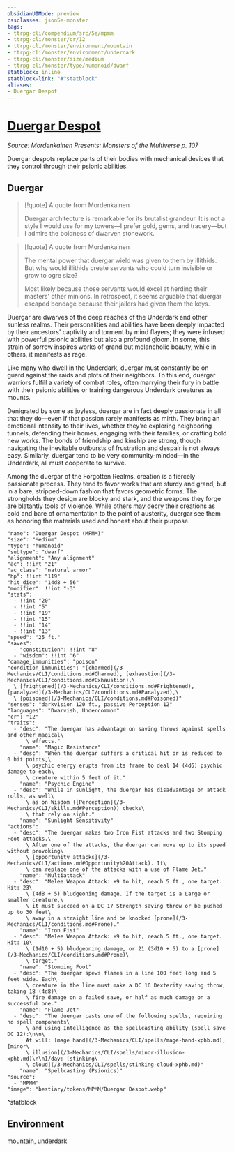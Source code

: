 ```yaml
---
obsidianUIMode: preview
cssclasses: json5e-monster
tags:
- ttrpg-cli/compendium/src/5e/mpmm
- ttrpg-cli/monster/cr/12
- ttrpg-cli/monster/environment/mountain
- ttrpg-cli/monster/environment/underdark
- ttrpg-cli/monster/size/medium
- ttrpg-cli/monster/type/humanoid/dwarf
statblock: inline
statblock-link: "#^statblock"
aliases:
- Duergar Despot
---
```

# [Duergar Despot](3-Mechanics\CLI\bestiary\humanoid/duergar-despot-mpmm.md)
*Source: Mordenkainen Presents: Monsters of the Multiverse p. 107*  

Duergar despots replace parts of their bodies with mechanical devices that they control through their psionic abilities.

## Duergar

> [!quote] A quote from Mordenkainen  
> 
> Duergar architecture is remarkable for its brutalist grandeur. It is not a style I would use for my towers—I prefer gold, gems, and tracery—but I admire the boldness of dwarven stonework.

> [!quote] A quote from Mordenkainen  
> 
> The mental power that duergar wield was given to them by illithids. But why would illithids create servants who could turn invisible or grow to ogre size?
> 
> Most likely because those servants would excel at herding their masters' other minions. In retrospect, it seems arguable that duergar escaped bondage because their jailers had given them the keys.

Duergar are dwarves of the deep reaches of the Underdark and other sunless realms. Their personalities and abilities have been deeply impacted by their ancestors' captivity and torment by mind flayers; they were infused with powerful psionic abilities but also a profound gloom. In some, this strain of sorrow inspires works of grand but melancholic beauty, while in others, it manifests as rage.

Like many who dwell in the Underdark, duergar must constantly be on guard against the raids and plots of their neighbors. To this end, duergar warriors fulfill a variety of combat roles, often marrying their fury in battle with their psionic abilities or training dangerous Underdark creatures as mounts.

Denigrated by some as joyless, duergar are in fact deeply passionate in all that they do—even if that passion rarely manifests as mirth. They bring an emotional intensity to their lives, whether they're exploring neighboring tunnels, defending their homes, engaging with their families, or crafting bold new works. The bonds of friendship and kinship are strong, though navigating the inevitable outbursts of frustration and despair is not always easy. Similarly, duergar tend to be very community-minded—in the Underdark, all must cooperate to survive.

Among the duergar of the Forgotten Realms, creation is a fiercely passionate process. They tend to favor works that are sturdy and grand, but in a bare, stripped-down fashion that favors geometric forms. The strongholds they design are blocky and stark, and the weapons they forge are blatantly tools of violence. While others may decry their creations as cold and bare of ornamentation to the point of austerity, duergar see them as honoring the materials used and honest about their purpose.

```statblock
"name": "Duergar Despot (MPMM)"
"size": "Medium"
"type": "humanoid"
"subtype": "dwarf"
"alignment": "Any alignment"
"ac": !!int "21"
"ac_class": "natural armor"
"hp": !!int "119"
"hit_dice": "14d8 + 56"
"modifier": !!int "-3"
"stats":
  - !!int "20"
  - !!int "5"
  - !!int "19"
  - !!int "15"
  - !!int "14"
  - !!int "13"
"speed": "25 ft."
"saves":
  - "constitution": !!int "8"
  - "wisdom": !!int "6"
"damage_immunities": "poison"
"condition_immunities": "[charmed](/3-Mechanics/CLI/conditions.md#Charmed), [exhaustion](/3-Mechanics/CLI/conditions.md#Exhaustion),\
  \ [frightened](/3-Mechanics/CLI/conditions.md#Frightened), [paralyzed](/3-Mechanics/CLI/conditions.md#Paralyzed),\
  \ [poisoned](/3-Mechanics/CLI/conditions.md#Poisoned)"
"senses": "darkvision 120 ft., passive Perception 12"
"languages": "Dwarvish, Undercommon"
"cr": "12"
"traits":
  - "desc": "The duergar has advantage on saving throws against spells and other magical\
      \ effects."
    "name": "Magic Resistance"
  - "desc": "When the duergar suffers a critical hit or is reduced to 0 hit points,\
      \ psychic energy erupts from its frame to deal 14 (4d6) psychic damage to each\
      \ creature within 5 feet of it."
    "name": "Psychic Engine"
  - "desc": "While in sunlight, the duergar has disadvantage on attack rolls, as well\
      \ as on Wisdom ([Perception](/3-Mechanics/CLI/skills.md#Perception)) checks\
      \ that rely on sight."
    "name": "Sunlight Sensitivity"
"actions":
  - "desc": "The duergar makes two Iron Fist attacks and two Stomping Foot attacks.\
      \ After one of the attacks, the duergar can move up to its speed without provoking\
      \ [opportunity attacks](/3-Mechanics/CLI/actions.md#Opportunity%20Attack). It\
      \ can replace one of the attacks with a use of Flame Jet."
    "name": "Multiattack"
  - "desc": "Melee Weapon Attack: +9 to hit, reach 5 ft., one target. Hit: 23\
      \ (4d8 + 5) bludgeoning damage. If the target is a Large or smaller creature,\
      \ it must succeed on a DC 17 Strength saving throw or be pushed up to 30 feet\
      \ away in a straight line and be knocked [prone](/3-Mechanics/CLI/conditions.md#Prone)."
    "name": "Iron Fist"
  - "desc": "Melee Weapon Attack: +9 to hit, reach 5 ft., one target. Hit: 10\
      \ (1d10 + 5) bludgeoning damage, or 21 (3d10 + 5) to a [prone](/3-Mechanics/CLI/conditions.md#Prone)\
      \ target."
    "name": "Stomping Foot"
  - "desc": "The duergar spews flames in a line 100 feet long and 5 feet wide. Each\
      \ creature in the line must make a DC 16 Dexterity saving throw, taking 18 (4d8)\
      \ fire damage on a failed save, or half as much damage on a successful one."
    "name": "Flame Jet"
  - "desc": "The duergar casts one of the following spells, requiring no spell components\
      \ and using Intelligence as the spellcasting ability (spell save DC 12):\n\n\
      At will: [mage hand](/3-Mechanics/CLI/spells/mage-hand-xphb.md), [minor\
      \ illusion](/3-Mechanics/CLI/spells/minor-illusion-xphb.md)\n\n1/day: [stinking\
      \ cloud](/3-Mechanics/CLI/spells/stinking-cloud-xphb.md)"
    "name": "Spellcasting (Psionics)"
"source":
  - "MPMM"
"image": "bestiary/tokens/MPMM/Duergar Despot.webp"
```
^statblock

## Environment

mountain, underdark